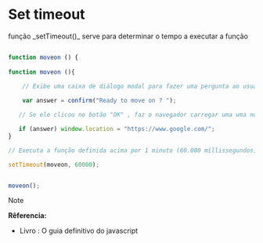 
# Set timeout 

<p> função _setTimeout()_ serve para determinar o tempo a executar a função </P>

```javascript

function moveon () {
   
function moveon (){
   
    // Exibe uma caixa de diálogo modal para fazer uma pergunta ao usuário

    var answer = confirm("Ready to move on ? ");

   // Se ele clicou no botão "OK" , faz o navegador carregar uma uma nova página .

   if (answer) window.location = "https://www.google.com/";
}

// Executa a função definida acima por 1 minuto (60.000 míllissegundos) a partir

setTimeout(moveon, 60000);


moveon();


```

> [!NOTE]
> <strong> Rêferencia: </strong>
> * Livro : O guia definitivo do javascript

